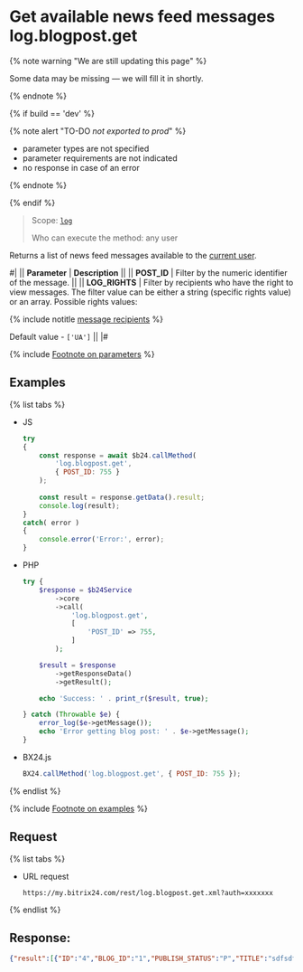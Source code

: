 # Get available news feed messages log.blogpost.get

{% note warning "We are still updating this page" %}

Some data may be missing — we will fill it in shortly.

{% endnote %}

{% if build == 'dev' %}

{% note alert "TO-DO _not exported to prod_" %}

- parameter types are not specified
- parameter requirements are not indicated
- no response in case of an error

{% endnote %}

{% endif %}

> Scope: [`log`](../scopes/permissions.md)
>
> Who can execute the method: any user

Returns a list of news feed messages available to the [current user](../how-to-call-rest-api/authorization.md#current-user-concept).

#|
|| **Parameter** | **Description** ||
|| **POST_ID** | Filter by the numeric identifier of the message. ||
|| **LOG_RIGHTS** | Filter by recipients who have the right to view messages. The filter value can be either a string (specific rights value) or an array. Possible rights values:

{% include notitle [message recipients](./_includes/log-recepients.md) %}

Default value - `['UA']` ||
|#

{% include [Footnote on parameters](../../_includes/required.md) %}

## Examples

{% list tabs %}

- JS

    ```js
    try
    {
    	const response = await $b24.callMethod(
    		'log.blogpost.get',
    		{ POST_ID: 755 }
    	);
    	
    	const result = response.getData().result;
    	console.log(result);
    }
    catch( error )
    {
    	console.error('Error:', error);
    }
    ```

- PHP

    ```php
    try {
        $response = $b24Service
            ->core
            ->call(
                'log.blogpost.get',
                [
                    'POST_ID' => 755,
                ]
            );
    
        $result = $response
            ->getResponseData()
            ->getResult();
    
        echo 'Success: ' . print_r($result, true);
    
    } catch (Throwable $e) {
        error_log($e->getMessage());
        echo 'Error getting blog post: ' . $e->getMessage();
    }
    ```

- BX24.js

    ```js
    BX24.callMethod('log.blogpost.get', { POST_ID: 755 });
    ```

{% endlist %}

{% include [Footnote on examples](../../_includes/examples.md) %}

## Request

{% list tabs %}

- URL request

    ```http
    https://my.bitrix24.com/rest/log.blogpost.get.xml?auth=xxxxxxx
    ```

{% endlist %}

## Response:

```json
{"result":[{"ID":"4","BLOG_ID":"1","PUBLISH_STATUS":"P","TITLE":"sdfsdfsd","AUTHOR_ID":"1","ENABLE_COMMENTS":"Y","NUM_COMMENTS":"0","CODE":null,"MICRO":"Y","DETAIL_TEXT":"sdfsdfsd","DATE_PUBLISH":"21.10.2015 17:00:50","CATEGORY_ID":"","HAS_SOCNET_ALL":"Y","HAS_TAGS":"N","HAS_IMAGES":"N","HAS_PROPS":"N","HAS_COMMENT_IMAGES":null},{"ID":"3","BLOG_ID":"1","PUBLISH_STATUS":"P","TITLE":"test1","AUTHOR_ID":"1","ENABLE_COMMENTS":"Y","NUM_COMMENTS":"0","CODE":null,"MICRO":"Y","DETAIL_TEXT":"test1","DATE_PUBLISH":"31.07.2015 17:03:54","CATEGORY_ID":"","HAS_SOCNET_ALL":"Y","HAS_TAGS":"N","HAS_IMAGES":"N","HAS_PROPS":"Y","HAS_COMMENT_IMAGES":null,"UF_BLOG_POST_DOC":{"ID":"1","ENTITY_ID":"BLOG_POST","FIELD_NAME":"UF_BLOG_POST_DOC","USER_TYPE_ID":"file","XML_ID":"UF_BLOG_POST_DOC","SORT":"100","MULTIPLE":"Y","MANDATORY":"N","SHOW_FILTER":"N","SHOW_IN_LIST":"N","EDIT_IN_LIST":"Y","IS_SEARCHABLE":"Y","SETTINGS":{"SIZE":20,"LIST_WIDTH":0,"LIST_HEIGHT":0,"MAX_SHOW_SIZE":0,"MAX_ALLOWED_SIZE":0,"EXTENSIONS":[]},"EDIT_FORM_LABEL":null,"LIST_COLUMN_LABEL":null,"LIST_FILTER_LABEL":null,"ERROR_MESSAGE":null,"HELP_MESSAGE":null,"USER_TYPE":{"USER_TYPE_ID":"file","CLASS_NAME":"CUserTypeFile","DESCRIPTION":"File","BASE_TYPE":"file"},"VALUE":false,"ENTITY_VALUE_ID":3},"UF_GRATITUDE":{"ID":"3","ENTITY_ID":"BLOG_POST","FIELD_NAME":"UF_GRATITUDE","USER_TYPE_ID":"integer","XML_ID":"UF_GRATITUDE","SORT":"100","MULTIPLE":"N","MANDATORY":"N","SHOW_FILTER":"N","SHOW_IN_LIST":"N","EDIT_IN_LIST":"Y","IS_SEARCHABLE":"N","SETTINGS":{"SIZE":20,"MIN_VALUE":0,"MAX_VALUE":0,"DEFAULT_VALUE":""},"EDIT_FORM_LABEL":null,"LIST_COLUMN_LABEL":null,"LIST_FILTER_LABEL":null,"ERROR_MESSAGE":null,"HELP_MESSAGE":null,"USER_TYPE":{"USER_TYPE_ID":"integer","CLASS_NAME":"CUserTypeInteger","DESCRIPTION":"Integer","BASE_TYPE":"int"},"VALUE":null,"ENTITY_VALUE_ID":3},"UF_BLOG_POST_FILE":{"ID":"8","ENTITY_ID":"BLOG_POST","FIELD_NAME":"UF_BLOG_POST_FILE","USER_TYPE_ID":"disk_file","XML_ID":"UF_BLOG_POST_FILE","SORT":"100","MULTIPLE":"Y","MANDATORY":"N","SHOW_FILTER":"N","SHOW_IN_LIST":"N","EDIT_IN_LIST":"Y","IS_SEARCHABLE":"Y","SETTINGS":"IBLOCK_ID":0,"SECTION_ID":0,"UF_TO_SAVE_ALLOW_EDIT":null},"EDIT_FORM_LABEL":null,"LIST_COLUMN_LABEL":null,"LIST_FILTER_LABEL":null,"ERROR_MESSAGE":null,"HELP_MESSAGE":null,"USER_TYPE":{"USER_TYPE_ID":"disk_file","CLASS_NAME":"Bitrix\\Disk\\Uf\\FileUserType","DESCRIPTION":"File (Disk)","BASE_TYPE":"int","TAG":["DISK FILE ID","DOCUMENT ID"]},"VALUE":false,"ENTITY_VALUE_ID":3},"UF_BLOG_POST_IMPRTNT":"ID":"18","ENTITY_ID":"BLOG_POST","FIELD_NAME":"UF_BLOG_POST_IMPRTNT","USER_TYPE_ID":"integer","XML_ID":"UF_BLOG_POST_IMPRTNT","SORT":"100","MULTIPLE":"N","MANDATORY":"N","SHOW_FILTER":"N","SHOW_IN_LIST":"Y","EDIT_IN_LIST":"Y","IS_SEARCHABLE":"N","SETTINGS":{"SIZE":20,"MIN_VALUE":0,"MAX_VALUE":0,"DEFAULT_VALUE":""},"EDIT_FORM_LABEL":"Important message","LIST_COLUMN_LABEL":"Important","LIST_FILTER_LABEL":"Important","ERROR_MESSAGE":null,"HELP_MESSAGE":null,"USER_TYPE":{"USER_TYPE_ID":"integer","CLASS_NAME":"CUserTypeInteger","DESCRIPTION":"Integer","BASE_TYPE":"int"},"VALUE":"1","ENTITY_VALUE_ID":3},"UF_BLOG_POST_VOTE":"ID":"35","ENTITY_ID":"BLOG_POST","FIELD_NAME":"UF_BLOG_POST_VOTE","USER_TYPE_ID":"vote","XML_ID":"UF_BLOG_POST_VOTE","SORT":"100","MULTIPLE":"N","MANDATORY":"N","SHOW_FILTER":"N","SHOW_IN_LIST":"Y","EDIT_IN_LIST":"Y","IS_SEARCHABLE":"N","SETTINGS":{"CHANNEL_ID":1,"UNIQUE":13,"UNIQUE_IP_DELAY":{"DELAY":"10","DELAY_TYPE":"D"},"NOTIFY":"I"},"EDIT_FORM_LABEL":null,"LIST_COLUMN_LABEL":null,"LIST_FILTER_LABEL":null,"ERROR_MESSAGE":null,"HELP_MESSAGE":null,"USER_TYPE
```